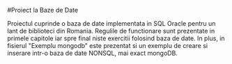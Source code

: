 #Proiect la Baze de Date

Proiectul cuprinde o baza de date implementata in SQL Oracle pentru un lant de biblioteci din Romania. Regulile de functionare sunt prezentate in primele capitole iar spre final niste exercitii folosind baza de date.
In plus, in fisierul "Exemplu mongodb" este prezentat si un exemplu de creare si inserare intr-o baza de date NONSQL, mai exact mongoDB.